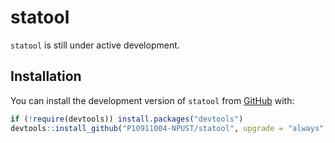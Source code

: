 
# statool

<!-- badges: start -->
<!-- badges: end -->

`statool` is still under active development.  

## Installation

You can install the development version of `statool` from [GitHub](https://github.com/) with:

``` r
if (!require(devtools)) install.packages("devtools")
devtools::install_github("P10911004-NPUST/statool", upgrade = "always", quiet = TRUE)
```



